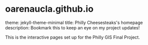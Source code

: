# oarenaucla.github.io
theme: jekyll-theme-minimal
title: Philly Cheesesteaks's homepage
description: Bookmark this to keep an eye on my project updates!

This is the interactive pages set up for the Philly GIS Final Project. 
